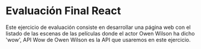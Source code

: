 # Evaluación Final React
Este ejercicio de evaluación consiste en desarrollar una página web con el listado de las escenas de las películas donde el
actor Owen Wilson ha dicho 'wow', API Wow de Owen Wilson es la API que usaremos en este ejercicio.

